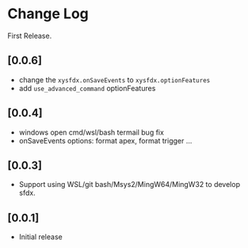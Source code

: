 # Change Log

First Release.

## [0.0.6]

-   change the `xysfdx.onSaveEvents` to `xysfdx.optionFeatures`
-   add `use_advanced_command` optionFeatures

## [0.0.4]

-   windows open cmd/wsl/bash termail bug fix
-   onSaveEvents options: format apex, format trigger ...

## [0.0.3]

-   Support using WSL/git bash/Msys2/MingW64/MingW32 to develop sfdx.

## [0.0.1]

-   Initial release
